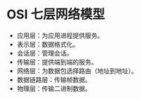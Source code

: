 # OSI 七层网络模型

* 应用层：为应用进程提供服务。   
* 表示层：数据格式化。  
* 会话层：管理会话。  
* 传输层：提供端到端的服务。  
* 网络层：为数据包选择路由（地址到地址）。  
* 数据链路层：传输帧数据。   
* 物理层：传输二进制数据。 